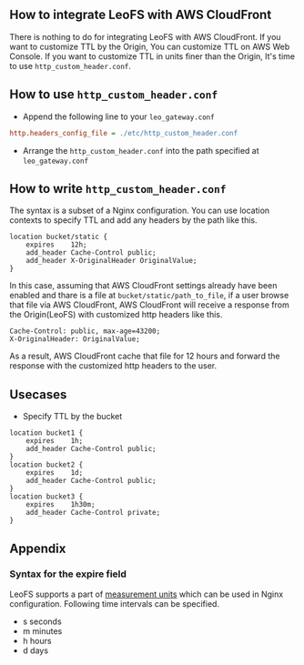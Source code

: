## How to integrate LeoFS with AWS CloudFront
There is nothing to do for integrating LeoFS with AWS CloudFront.
If you want to customize TTL by the Origin, You can customize TTL on AWS Web Console.
If you want to customize TTL in units finer than the Origin, 
It's time to use `http_custom_header.conf`.

## How to use `http_custom_header.conf`

- Append the following line to your `leo_gateway.conf`

```ini
http.headers_config_file = ./etc/http_custom_header.conf
```

- Arrange the `http_custom_header.conf` into the path specified at `leo_gateway.conf`

## How to write `http_custom_header.conf`
The syntax is a subset of a Nginx configuration.
You can use location contexts to specify TTL and add any headers by the path like this.

```nginx
location bucket/static {
    expires    12h;
    add_header Cache-Control public;
    add_header X-OriginalHeader OriginalValue;
}
```

In this case, assuming that AWS CloudFront settings already have been enabled and thare is a file at `bucket/static/path_to_file`,
if a user browse that file via AWS CloudFront, AWS CloudFront will receive a response from the Origin(LeoFS) with customized http headers like this.

```mime
Cache-Control: public, max-age=43200;
X-OriginalHeader: OriginalValue;
```

As a result, AWS CloudFront cache that file for 12 hours and forward the response with the customized http headers to the user.

## Usecases
- Specify TTL by the bucket
```nginx
location bucket1 {
    expires    1h;
    add_header Cache-Control public;
}
location bucket2 {
    expires    1d;
    add_header Cache-Control public;
}
location bucket3 {
    expires    1h30m;
    add_header Cache-Control private;
}
```

## Appendix

### Syntax for the expire field
LeoFS supports a part of [measurement units](http://nginx.org/en/docs/syntax.html) which can be used in Nginx configuration.
Following time intervals can be specified.
- s seconds
- m minutes
- h hours
- d days

